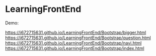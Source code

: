 # LearningFrontEnd
Demo:  

https://i672715631.github.io/LearningFrontEnd/Bootstrap/bigger.html
https://i672715631.github.io/LearningFrontEnd/Bootstrap/question.html
https://i672715631.github.io/LearningFrontEnd/Bootstrap/navi.html
https://i672715631.github.io/LearningFrontEnd/Bootstrap/index.html
